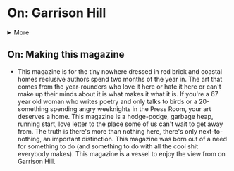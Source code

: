 # On: Garrison Hill
<details> 
<summary>More</summary>
<br>Main
<br>Why?
<br>How?
<br>Latest?
<br>Archives? </details>  

## On: Making this magazine
- This magazine is for the tiny nowhere dressed in red brick and coastal homes reclusive authors spend two months of the year in. The art that comes from the year-rounders who love it here or hate it here or can't make up their minds about it is what makes it what it is. If you're a 67 year old woman who writes poetry and only talks to birds or a 20-something spending angry weeknights in the Press Room, your art deserves a home. This magazine is a hodge-podge, garbage heap, running start, love letter to the place some of us can't wait to get away from. The truth is there's more than nothing here, there's only next-to-nothing, an important distinction. This magazine was born out of a need for something to do (and something to do with all the cool shit everybody makes). This magazine is a vessel to enjoy the view from on Garrison Hill. 
